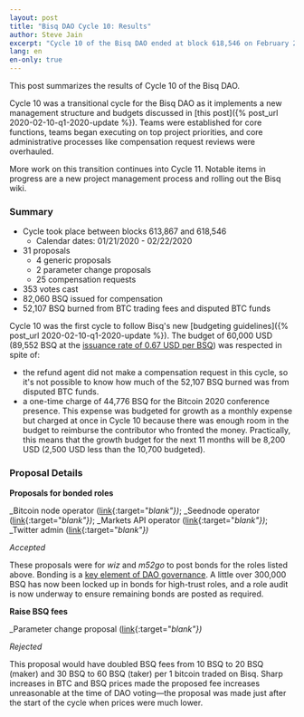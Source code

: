 ```yaml
---
layout: post
title: "Bisq DAO Cycle 10: Results"
author: Steve Jain
excerpt: "Cycle 10 of the Bisq DAO ended at block 618,546 on February 22 2020. This post covers its results. <br><br>"
lang: en
en-only: true
---
```


This post summarizes the results of Cycle 10 of the Bisq DAO.

Cycle 10 was a transitional cycle for the Bisq DAO as it implements a new management structure and budgets discussed in [this post]({% post_url 2020-02-10-q1-2020-update %}). Teams were established for core functions, teams began executing on top project priorities, and core administrative processes like compensation request reviews were overhauled.

More work on this transition continues into Cycle 11. Notable items in progress are a new project management process and rolling out the Bisq wiki.

### Summary

* Cycle took place between blocks 613,867 and 618,546
  * Calendar dates: 01/21/2020 - 02/22/2020
* 31 proposals
  * 4 generic proposals
  * 2 parameter change proposals
  * 25 compensation requests
* 353 votes cast
* 82,060 BSQ issued for compensation
* 52,107 BSQ burned from BTC trading fees and disputed BTC funds

Cycle 10 was the first cycle to follow Bisq's new [budgeting guidelines]({% post_url 2020-02-10-q1-2020-update %}). The budget of 60,000 USD (89,552 BSQ at the [issuance rate of 0.67 USD per BSQ](https://github.com/bisq-network/compensation/issues/449)) was respected in spite of:
* the refund agent did not make a compensation request in this cycle, so it's not possible to know how much of the 52,107 BSQ burned was from disputed BTC funds.
* a one-time charge of 44,776 BSQ for the Bitcoin 2020 conference presence. This expense was budgeted for growth as a monthly expense but charged at once in Cycle 10 because there was enough room in the budget to reimburse the contributor who fronted the money. Practically, this means that the growth budget for the next 11 months will be 8,200 USD (2,500 USD less than the 10,700 budgeted).

### Proposal Details

**Proposals for bonded roles**

_Bitcoin node operator ([link](https://github.com/bisq-network/proposals/issues/175){:target="_blank"})_; _Seednode operator ([link](https://github.com/bisq-network/proposals/issues/177){:target="_blank"})_; _Markets API operator ([link](https://github.com/bisq-network/proposals/issues/178){:target="_blank"})_; _Twitter admin ([link](https://github.com/bisq-network/proposals/issues/179){:target="_blank"})_

_Accepted_

These proposals were for _wiz_ and _m52go_ to post bonds for the roles listed above. Bonding is a [key element of DAO governance](https://docs.bisq.network/user-dao-intro.html#ensure-honesty-in-high-trust-roles). A little over 300,000 BSQ has now been locked up in bonds for high-trust roles, and a role audit is now underway to ensure remaining bonds are posted as required.

**Raise BSQ fees**

_Parameter change proposal ([link](https://github.com/bisq-network/proposals/issues/173){:target="_blank"})_

_Rejected_

This proposal would have doubled BSQ fees from 10 BSQ to 20 BSQ (maker) and 30 BSQ to 60 BSQ (taker) per 1 bitcoin traded on Bisq. Sharp increases in BTC and BSQ prices made the proposed fee increases unreasonable at the time of DAO voting—the proposal was made just after the start of the cycle when prices were much lower.
